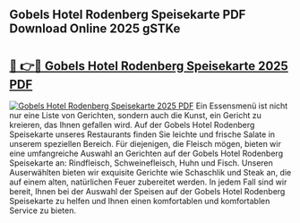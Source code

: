 ## Gobels Hotel Rodenberg Speisekarte PDF Download Online 2025 gSTKe

# <h2><a href="http://gcc77g1.nevu.top/?p=Gobels+Hotel+Rodenberg+Speisekarte">🔗 👉🔴 Gobels Hotel Rodenberg Speisekarte 2025 PDF</a></h2>

[![Gobels Hotel Rodenberg Speisekarte 2025 PDF](https://i.imgur.com/dBaPXMq.png)](http://gcc77g1.nevu.top/?p=Gobels+Hotel+Rodenberg+Speisekarte)
Ein Essensmenü ist nicht nur eine Liste von Gerichten, sondern auch die Kunst, ein Gericht zu kreieren, das Ihnen gefallen wird. Auf der Gobels Hotel Rodenberg Speisekarte unseres Restaurants finden Sie leichte und frische Salate in unserem speziellen Bereich. Für diejenigen, die Fleisch mögen, bieten wir eine umfangreiche Auswahl an Gerichten auf der Gobels Hotel Rodenberg Speisekarte an: Rindfleisch, Schweinefleisch, Huhn und Fisch. Unseren Auserwählten bieten wir exquisite Gerichte wie Schaschlik und Steak an, die auf einem alten, natürlichen Feuer zubereitet werden. In jedem Fall sind wir bereit, Ihnen bei der Auswahl der Speisen auf der Gobels Hotel Rodenberg Speisekarte zu helfen und Ihnen einen komfortablen und komfortablen Service zu bieten.
